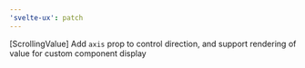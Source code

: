 ```yaml
---
'svelte-ux': patch
---
```


[ScrollingValue] Add `axis` prop to control direction, and support <slot> rendering of value for custom component display
